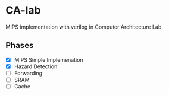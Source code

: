 # CA-lab
MIPS implementation with verilog in Computer Architecture Lab.

## Phases
- [x] MIPS Simple Implemenation
- [x] Hazard Detection
- [ ] Forwarding
- [ ] SRAM
- [ ] Cache
